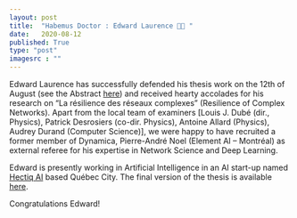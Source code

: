 ```yaml
---
layout: post
title:  "Habemus Doctor : Edward Laurence 🧑‍🎓 "
date:   2020-08-12
published: True
type: "post"
imagesrc : ""
---
```


Edward Laurence has successfully defended his thesis work on the 12th of August (see the Abstract [here](/assets/pdf/affiches/2020-08-12-edward-defense-abstract.pdf)) and received hearty accolades for his research on “La résilience des réseaux complexes” (Resilience of Complex Networks).
Apart from the local team of examiners [Louis J. Dubé (dir., Physics), Patrick Desrosiers (co-dir. Physics), Antoine Allard (Physics), Audrey Durand (Computer Science)], we were happy to have recruited a former member of Dynamica, Pierre-André Noel (Element AI – Montréal) as external referee for his expertise in Network Science and Deep Learning.

Edward is presently working in Artificial Intelligence in an AI start-up named [Hectiq AI](https://www.hectiq.ai/) based Québec City.
The final version of the thesis is available [here](/assets/pdf/theses/laurence20_thesis.pdf).

Congratulations Edward!

